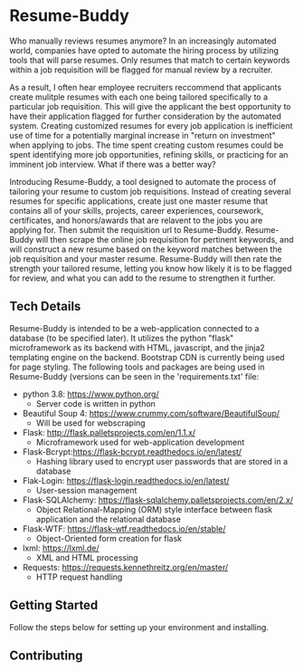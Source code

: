# Resume-Buddy
Who manually reviews resumes anymore? In an increasingly automated world, companies have opted to automate the hiring process by utilizing tools that will parse resumes. Only resumes that match to certain keywords within a job requisition will be flagged for manual review by a recruiter.  
  
As a result, I often hear employee recruiters reccommend that applicants create mulitple resumes with each one being tailored specifically to a particular job requisition. This will give the applicant the best opportunity to have their application flagged for further consideration by the automated system. Creating customized resumes for every job application is inefficient use of time for a potentially marginal increase in "return on investment" when applying to jobs. The time spent creating custom resumes could be spent identifying more job opportunities, refining skills, or practicing for an imminent job interview. What if there was a better way?  
  
Introducing Resume-Buddy, a tool designed to automate the process of tailoring your resume to custom job requisitions. Instead of creating several resumes for specific applications, create just one master resume that contains all of your skills, projects, career experiences, coursework, certificates, and honors/awards that are relavent to the jobs you are applying for. Then submit the requisition url to Resume-Buddy. Resume-Buddy will then scrape the online job requisition for pertinent keywords, and will construct a new resume based on the keyword matches between the job requisition and your master resume. Resume-Buddy will then rate the strength your tailored resume, letting you know how likely it is to be flagged for review, and what you can add to the resume to strengthen it further.  
  
## Tech Details
Resume-Buddy is intended to be a web-application connected to a database (to be specified later). It utilizes the python "flask" microframework as its backend with HTML, javascript, and the jinja2 templating engine on the backend. Bootstrap CDN is currently being used for page styling. The following tools and packages are being used in Resume-Buddy (versions can be seen in the 'requirements.txt' file:  
* python 3.8: https://www.python.org/
  * Server code is written in python  
* Beautiful Soup 4: https://www.crummy.com/software/BeautifulSoup/
  * Will be used for webscraping  
* Flask: http://flask.palletsprojects.com/en/1.1.x/
  * Microframework used for web-application development  
* Flask-Bcrypt:https://flask-bcrypt.readthedocs.io/en/latest/
  * Hashing library used to encrypt user passwords that are stored in a database  
* Flak-Login: https://flask-login.readthedocs.io/en/latest/
  * User-session management  
* Flask-SQLAlchemy: https://flask-sqlalchemy.palletsprojects.com/en/2.x/
  * Object Relational-Mapping (ORM) style interface between flask application and the relational database  
* Flask-WTF: https://flask-wtf.readthedocs.io/en/stable/
  * Object-Oriented form creation for flask  
* lxml: https://lxml.de/
  * XML and HTML processing  
* Requests: https://requests.kennethreitz.org/en/master/
  * HTTP request handling  
  
## Getting Started  
Follow the steps below for setting up your environment and installing.  
  
## Contributing  
